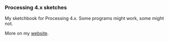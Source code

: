 ### Processing 4.x sketches
My sketchbook for Processing 4.x. 
Some programs might work, some might not.

More on my [website](http://www.eduardomorais.com/code/processing).
